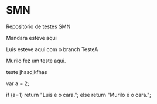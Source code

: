 ﻿# SMN
Repositório de testes SMN

Mandara esteve aqui

Luis esteve aqui com o branch TesteA

Murilo fez um teste aqui.

teste jhasdjkfhas

var a = 2;

if (a=1)
	return "Luis é o cara.";
else
	return "Murilo é o cara.";